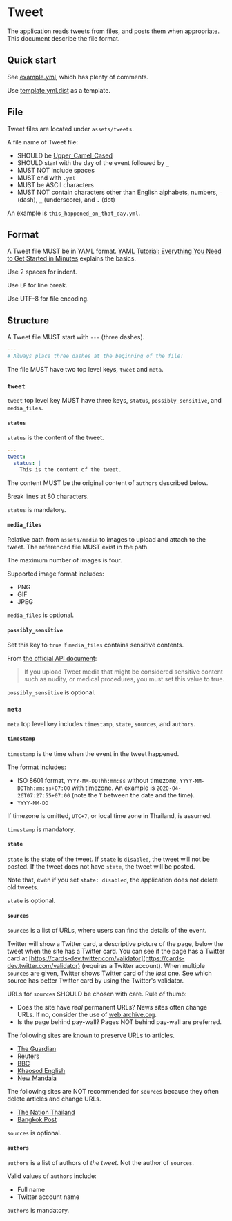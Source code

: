 # Tweet

The application reads tweets from files, and posts them when appropriate. This
document describe the file format.

<!-- toc -->

## Quick start

See [example.yml](../assets/tweets/example.yml), which has plenty of comments.

Use [template.yml.dist](../assets/tweets/template.yml.dist) as a template.

## File

Tweet files are located under `assets/tweets`.

A file name of Tweet file:

- SHOULD be [Upper_Camel_Cased](https://en.wikipedia.org/wiki/Camel_case)
- SHOULD start with the day of the event followed by `_`
- MUST NOT include spaces
- MUST end with `.yml`
- MUST be ASCII characters
- MUST NOT contain characters other than English alphabets, numbers, `-`
  (dash), `_` (underscore), and `.` (dot)

An example is `this_happened_on_that_day.yml`.

## Format

A Tweet file MUST be in YAML format. [YAML Tutorial: Everything You Need to
Get Started in Minutes](https://rollout.io/blog/yaml-tutorial-everything-you-need-get-started/)
explains the basics.

Use 2 spaces for indent.

Use `LF` for line break.

Use UTF-8 for file encoding.

## Structure

A Tweet file MUST start with `---` (three dashes).

```yaml
---
# Always place three dashes at the beginning of the file!
```

The file MUST have two top level keys, `tweet` and `meta`.

### `tweet`

`tweet` top level key MUST have three keys, `status`, `possibly_sensitive`,
and `media_files`.

#### `status`

`status` is the content of the tweet.

```yaml
---
tweet:
  status: |
    This is the content of the tweet.
```

The content MUST be the original content of `authors` described below.

Break lines at 80 characters.

`status` is mandatory.

#### `media_files`

Relative path from `assets/media` to images to upload and attach to the tweet.
The referenced file MUST exist in the path.

The maximum number of images is four.

Supported image format includes:

- PNG
- GIF
- JPEG

`media_files` is optional.

#### `possibly_sensitive`

Set this key to `true` if `media_files` contains sensitive contents.

From [the official API document](https://developer.twitter.com/en/docs/tweets/post-and-engage/api-reference/post-statuses-update):

> If you upload Tweet media that might be considered sensitive content such as
> nudity, or medical procedures, you must set this value to true.

`possibly_sensitive` is optional.

### `meta`

`meta` top level key includes `timestamp`, `state`, `sources`, and `authors`.

#### `timestamp`

`timestamp` is the time when the event in the tweet happened.

The format includes:

- ISO 8601 format, `YYYY-MM-DDThh:mm:ss` without timezone,
  `YYYY-MM-DDThh:mm:ss+07:00` with timezone. An example is
  `2020-04-26T07:27:55+07:00` (note the `T` between the date and the time).
- `YYYY-MM-DD`

If timezone is omitted, `UTC+7`, or local time zone in Thailand,  is assumed.

`timestamp` is mandatory.

#### `state`

`state` is the state of the tweet. If `state` is `disabled`, the tweet will
not be posted. If the tweet does not have `state`, the tweet will be posted.

Note that, even if you set `state: disabled`, the application does not delete
old tweets.

`state` is optional.

#### `sources`

`sources` is a list of URLs, where users can find the details of the event.

Twitter will show a Twitter card, a descriptive picture of the page, below the
tweet when the site has a Twitter card. You can see if the page has a Twitter
card at [https://cards-dev.twitter.com/validator](https://cards-dev.twitter.com/validator)
(requires a Twitter account). When multiple `sources` are given, Twitter shows
Twitter card of the _last_ one. See which source has better Twitter card by
using the Twitter's validator.

URLs for `sources` SHOULD be chosen with care. Rule of thumb:

- Does the site have _real_ permanent URLs? News sites often change URLs. If
  no, consider the use of [web.archive.org](http://web.archive.org/).
- Is the page behind pay-wall? Pages NOT behind pay-wall are preferred.

The following sites are known to preserve URLs to articles.

- [The Guardian](https://www.theguardian.com/)
- [Reuters](https://www.reuters.com/)
- [BBC](https://www.bbc.com/)
- [Khaosod English](https://www.khaosodenglish.com/)
- [New Mandala](https://www.newmandala.org/)

The following sites are NOT recommended for `sources` because they often
delete articles and change URLs.

- [The Nation Thailand](https://www.nationthailand.com/)
- [Bangkok Post](https://www.bangkokpost.com/)

`sources` is optional.

#### `authors`

`authors` is a list of authors of _the tweet_. Not the author of `sources`.

Valid values of `authors` include:

- Full name
- Twitter account name

`authors` is mandatory.
